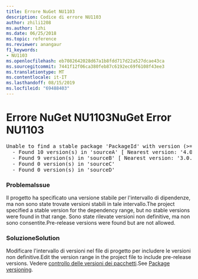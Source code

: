 ```yaml
---
title: Errore NuGet NU1103
description: Codice di errore NU1103
author: zhili1208
ms.author: lzhi
ms.date: 06/25/2018
ms.topic: reference
ms.reviewer: anangaur
f1_keywords:
- NU1103
ms.openlocfilehash: eb7082642028d67a1b8fdd717d22a527dcae43ca
ms.sourcegitcommit: 7441f12f06ca380feb87c6192ec69f6108f43ee3
ms.translationtype: MT
ms.contentlocale: it-IT
ms.lasthandoff: 08/15/2019
ms.locfileid: "69488403"
---
```

# <a name="nuget-error-nu1103"></a><span data-ttu-id="f4289-103">Errore NuGet NU1103</span><span class="sxs-lookup"><span data-stu-id="f4289-103">NuGet Error NU1103</span></span>

<pre>Unable to find a stable package 'PackageId' with version (>= 3.0.0)<br/>  - Found 10 version(s) in 'sourceA' [ Nearest version: '4.0.0-rc-2129' ]<br/>  - Found 9 version(s) in 'sourceB' [ Nearest version: '3.0.0-beta-00032' ]<br/>  - Found 0 version(s) in 'sourceC'<br/>  - Found 0 version(s) in 'sourceD'</pre>

### <a name="issue"></a><span data-ttu-id="f4289-104">Problema</span><span class="sxs-lookup"><span data-stu-id="f4289-104">Issue</span></span>
<span data-ttu-id="f4289-105">Il progetto ha specificato una versione stabile per l'intervallo di dipendenze, ma non sono state trovate versioni stabili in tale intervallo.</span><span class="sxs-lookup"><span data-stu-id="f4289-105">The project specified a stable version for the dependency range, but no stable versions were found in that range.</span></span> <span data-ttu-id="f4289-106">Sono state rilevate versioni non definitive, ma non sono consentite.</span><span class="sxs-lookup"><span data-stu-id="f4289-106">Pre-release versions were found but are not allowed.</span></span>

### <a name="solution"></a><span data-ttu-id="f4289-107">Soluzione</span><span class="sxs-lookup"><span data-stu-id="f4289-107">Solution</span></span>
<span data-ttu-id="f4289-108">Modificare l'intervallo di versioni nel file di progetto per includere le versioni non definitive.</span><span class="sxs-lookup"><span data-stu-id="f4289-108">Edit the version range in the project file to include pre-release versions.</span></span> <span data-ttu-id="f4289-109">Vedere [controllo delle versioni dei pacchetti](../../concepts/package-versioning.md).</span><span class="sxs-lookup"><span data-stu-id="f4289-109">See [Package versioning](../../concepts/package-versioning.md).</span></span>